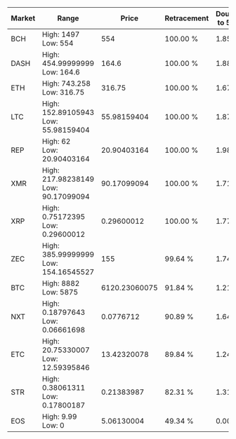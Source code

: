 | Market | Range | Price| Retracement | Doubles to 50% |
| --- | --- | --- | --- | --- |
| BCH | High: 1497<br />Low: 554 | 554 | 100.00 % | 1.85 |
| DASH | High: 454.99999999<br />Low: 164.6 | 164.6 | 100.00 % | 1.88 |
| ETH | High: 743.258<br />Low: 316.75 | 316.75 | 100.00 % | 1.67 |
| LTC | High: 152.89105943<br />Low: 55.98159404 | 55.98159404 | 100.00 % | 1.87 |
| REP | High: 62<br />Low: 20.90403164 | 20.90403164 | 100.00 % | 1.98 |
| XMR | High: 217.98238149<br />Low: 90.17099094 | 90.17099094 | 100.00 % | 1.71 |
| XRP | High: 0.75172395<br />Low: 0.29600012 | 0.29600012 | 100.00 % | 1.77 |
| ZEC | High: 385.99999999<br />Low: 154.16545527 | 155 | 99.64 % | 1.74 |
| BTC | High: 8882<br />Low: 5875 | 6120.23060075 | 91.84 % | 1.21 |
| NXT | High: 0.18797643<br />Low: 0.06661698 | 0.0776712 | 90.89 % | 1.64 |
| ETC | High: 20.75330007<br />Low: 12.59395846 | 13.42320078 | 89.84 % | 1.24 |
| STR | High: 0.38061311<br />Low: 0.17800187 | 0.21383987 | 82.31 % | 1.31 |
| EOS | High: 9.99<br />Low: 0 | 5.06130004 | 49.34 % | 0.00 |
